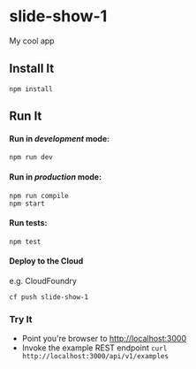 # slide-show-1

My cool app

## Install It
```
npm install
```

## Run It
#### Run in *development* mode:

```
npm run dev
```

#### Run in *production* mode:

```
npm run compile
npm start
```

#### Run tests:

```
npm test
```

#### Deploy to the Cloud
e.g. CloudFoundry

```
cf push slide-show-1
```

### Try It
* Point you're browser to [http://localhost:3000](http://localhost:3000)
* Invoke the example REST endpoint `curl http://localhost:3000/api/v1/examples`
   
